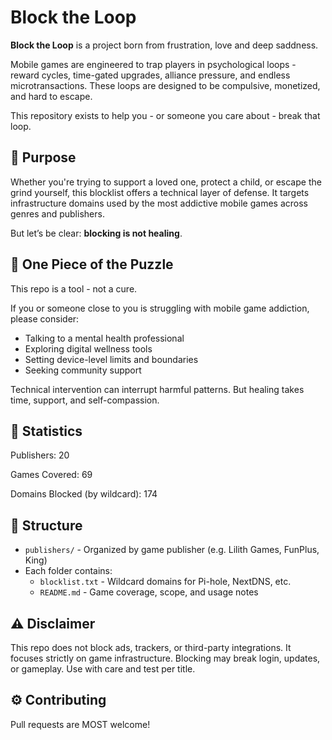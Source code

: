 # Block the Loop

**Block the Loop** is a project born from frustration, love and deep saddness.

Mobile games are engineered to trap players in psychological loops - reward cycles, time-gated upgrades, alliance pressure, and endless microtransactions. These loops are designed to be compulsive, monetized, and hard to escape.

This repository exists to help you - or someone you care about - break that loop.

## 🎯 Purpose

Whether you're trying to support a loved one, protect a child, or escape the grind yourself, this blocklist offers a technical layer of defense. It targets infrastructure domains used by the most addictive mobile games across genres and publishers.

But let’s be clear: **blocking is not healing**.

## 🧩 One Piece of the Puzzle

This repo is a tool - not a cure.

If you or someone close to you is struggling with mobile game addiction, please consider:
- Talking to a mental health professional
- Exploring digital wellness tools
- Setting device-level limits and boundaries
- Seeking community support

Technical intervention can interrupt harmful patterns. But healing takes time, support, and self-compassion.

## 📝 Statistics

Publishers: 20

Games Covered: 69

Domains Blocked (by wildcard): 174

## 🧱 Structure

- `publishers/` - Organized by game publisher (e.g. Lilith Games, FunPlus, King)
- Each folder contains:
  - `blocklist.txt` - Wildcard domains for Pi-hole, NextDNS, etc.
  - `README.md` - Game coverage, scope, and usage notes

## ⚠️ Disclaimer

This repo does not block ads, trackers, or third-party integrations. It focuses strictly on game infrastructure. Blocking may break login, updates, or gameplay. Use with care and test per title.

## ⚙️ Contributing

Pull requests are MOST welcome!
